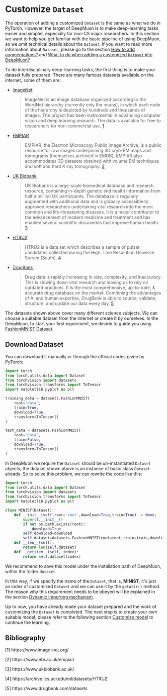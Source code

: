 # Customize `Dataset`

The operation of adding a customized `Dataset` is the same as what we do in PyTorch. However, the target of DeepMuon is to make deep-learning tasks easier and simpler, especially for non-CS major researchers. In this section we want to help you get familiar with the basic pipeline of using DeepMuon, so we omit technical details about the `Dataset`. If you want to read more information about `Dataset`, please go to the section [How to add augmentations?](https://airscker.github.io/DeepMuon/tutorials/index.html#/dataset/augment) and [What to do when adding a customized `Dataset` into DeepMuon?](https://airscker.github.io/DeepMuon/tutorials/index.html#/dataset/dataset)

To do interdisciplinary deep-learning tasks, the first thing is to make your dataset fully prepared. There are many famous datasets available on the internet, some of them are:
- [ImageNet](https://www.image-net.org/)

    > ImageNet is an image database organized according to the WordNet hierarchy (currently only the nouns), in which each node of the hierarchy is depicted by hundreds and thousands of images. The project has been instrumental in advancing computer vision and deep learning research. The data is available for free to researchers for non-commercial use. [1](#ref1)
- [EMPIAR](https://www.ebi.ac.uk/empiar/)

    > EMPIAR, the Electron Microscopy Public Image Archive, is a public resource for raw images underpinning 3D cryo-EM maps and tomograms (themselves archived in EMDB). EMPIAR also accommodates 3D datasets obtained with volume EM techniques and soft and hard X-ray tomography. [2](#ref2)

- [UK Biobank](https://www.ukbiobank.ac.uk/)

    > UK Biobank is a large-scale biomedical database and research resource, containing in-depth genetic and health information from half a million UK participants. The database is regularly augmented with additional data and is globally accessible to approved researchers undertaking vital research into the most common and life-threatening diseases. It is a major contributor to the advancement of modern medicine and treatment and has enabled several scientific discoveries that improve human health. [3](#ref3)

- [HTRU2](https://archive.ics.uci.edu/ml/datasets/HTRU2)

    > HTRU2 is a data set which describes a sample of pulsar candidates collected during the High Time Resolution Universe Survey (South). [4](#ref4)

- [DrugBank](https://www.drugbank.com/datasets)

    > Drug data is rapidly increasing In size, complexity, and inaccuracy. This is slowing down vital research and leaving us to rely on outdated practices. It is the most comprehensive, up-to-date, & accurate drug database on the market. Combining the advantages of AI and human expertise, DrugBank is able to source, validate, structure, and update our data every day. [5](#ref5)

The datasets shown above cover many different science subjects. We can choose a suitable dataset from the internet or create it by ourselves. In the DeepMuon, to start your first experiment, we decide to guide you using [FashionMNIST Dataset](https://pytorch.org/vision/stable/datasets.html#fashion-mnist).

## Download Dataset
You can download it manually or through the official codes given by PyTorch:

```python
import torch
from torch.utils.data import Dataset
from torchvision import datasets
from torchvision.transforms import ToTensor
import matplotlib.pyplot as plt

training_data = datasets.FashionMNIST(
    root="data",
    train=True,
    download=True,
    transform=ToTensor()
)

test_data = datasets.FashionMNIST(
    root="data",
    train=False,
    download=True,
    transform=ToTensor()
)
```

In DeepMuon we require the `Dataset` should be un-instantiated `Dataset` objects, the dataset shown above is an instance of basic class `Dataset` already. So to solve this problem, we can rewrite the code like this:

```python
import torch
from torch.utils.data import Dataset
from torchvision import datasets
from torchvision.transforms import ToTensor
import matplotlib.pyplot as plt

class MINIST(Dataset):
    def __init__(self,root='root',download=True,train=True) -> None:
        super().__init__()
        if not os.path.exists(root):
            download=True
        self.download=download
        self.dataset=datasets.FashionMNIST(root=root,train=train,download=download,transform=ToTensor())
    def __len__(self):
        return len(self.dataset)
    def __getitem__(self, index):
        return self.dataset[index]
```

We recommend to save this model under the installation path of DeepMuon, within the folder `dataset`.

In this way, if we specify the name of the `Dataset`, that is, **MINIST**, it's just an index of customized `Dataset` and we can use it by the `getattr()` method. The reason why this requirement needs to be obeyed will be explained in the section [Dynamic importing mechanism](https://airscker.github.io/DeepMuon/tutorials/index.html#/config/import).

Up to now, you have already made your dataset prepared and the work of customizing the `Dataset` is completed. The next step is to create your own suitable model, please refer to the following section [Customize model](https://airscker.github.io/DeepMuon/tutorials/index.html#/start_exp/cus_model) to continue the learning.

## Bibliography
<p id='ref1'>[1] https://www.image-net.org/</p>
<p id='ref2'>[2] https://www.ebi.ac.uk/empiar/</p>
<p id='ref3'>[3] https://www.ukbiobank.ac.uk/</p>
<p id='ref4'>[4] https://archive.ics.uci.edu/ml/datasets/HTRU2</p>
<p id='ref5'>[5] https://www.drugbank.com/datasets</p>